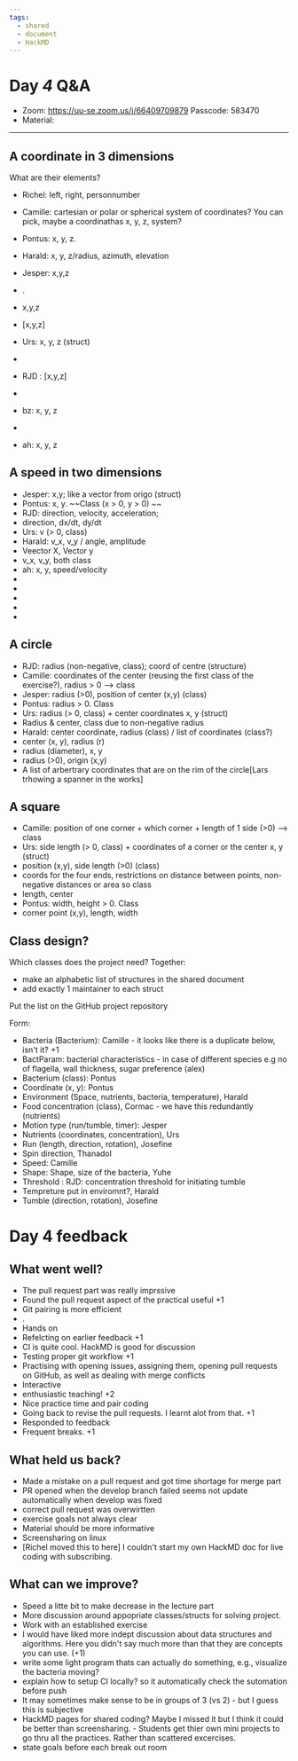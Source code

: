 ```yaml
---
tags:
  - shared
  - document
  - HackMD
---
```


# Day *4* Q&A

<!--- I remind you that these documents will be uploaded to the repository branch that will be created and that the NBIS training code of conduct should be followed. Be respectfull to eachother so you do not edit others posts. Hack md alows for simultaions editing. -->
<!--- Reminder do not edit anothers post, please use a fresh paragraph when typing hack md is a simultations editing tool-->
- Zoom: <https://uu-se.zoom.us/j/66409709879>
Passcode: 583470
- Material:


---------------------------------------------------

## A coordinate in 3 dimensions

What are their elements?

- Richel: left, right, personnumber
- Camille: cartesian or polar or spherical system of coordinates? You can pick, maybe a coordinathas x, y, z, system?
- Pontus: x, y, z.
- Harald: x, y, z/radius, azimuth, elevation
- Jesper: x,y,z
- .

- x,y,z
- [x,y,z]
- Urs: x, y, z (struct)
-
- RJD : [x,y,z]
-
- bz: x, y, z
-
- ah: x, y, z


## A speed in two dimensions

- Jesper: x,y; like a vector from origo (struct)
- Pontus: x, y. ~~Class (x > 0, y > 0) ~~
- RJD: direction, velocity, acceleration;
- direction, dx\/dt, dy\/dt
- Urs: v (> 0, class)
- Harald: v_x, v_y / angle, amplitude
- Veector X, Vector y
- v_x, v_y, both class
- ah: x, y, speed/velocity
-
-
-
-
-


## A circle

- RJD: radius (non-negative, class); coord of centre (structure)
- Camille: coordinates of the center (reusing the first class of the exercise?), radius > 0 --> class
- Jesper: radius (>0), position of center (x,y) (class)
- Pontus: radius > 0. Class
- Urs: radius (> 0, class) + center coordinates x, y (struct)
- Radius & center, class due to non-negative radius
- Harald: center coordinate, radius (class) / list of coordinates (class?)
- center (x, y), radius (r)
- radius (diameter), x, y
- radius (>0), origin (x,y)
- A list of arbertrary coordinates that are on the rim of the circle[Lars trhowing a spanner in the works]

## A square

- Camille: position of one corner + which corner + length of 1 side (>0) --> class
- Urs: side length (> 0, class) + coordinates of a corner or the center x, y (struct)
- position (x,y), side length (>0) (class)
- coords for the four ends, restrictions on distance between points, non-negative distances or area so class
- length, center
- Pontus: width, height > 0. Class
- corner point (x,y), length, width


## Class design?

Which classes does the project need?
Together:

- make an alphabetic list of structures in the shared document
- add exactly 1 maintainer to each struct

Put the list on the GitHub project repository

Form:

- Bacteria (Bacterium): Camille - it looks like there is a duplicate below, isn't it? +1
- BactParam: bacterial characteristics - in case of different species e.g no of flagella, wall thickness, sugar preference (alex)
- Bacterium (class): Pontus
- Coordinate (x, y): Pontus
- Environment (Space, nutrients, bacteria, temperature), Harald
- Food concentration (class), Cormac - we have this redundantly (nutrients)
- Motion type (run/tumble, timer): Jesper
- Nutrients (coordinates, concentration), Urs
- Run (length, direction, rotation), Josefine
- Spin direction, Thanadol
- Speed: Camille
- Shape: Shape, size of the bacteria, Yuhe
- Threshold : RJD: concentration threshold for initiating tumble
- Tempreture put in enviromnt?, Harald
- Tumble (direction, rotation), Josefine

# Day 4 feedback

## What went well?

- The pull request part was really imprssive
- Found the pull request aspect of the practical useful +1
- Git pairing is more efficient
- .
- Hands on
- Refelcting on earlier feedback +1
- CI is quite cool. HackMD is good for discussion
- Testing proper git workflow +1
- Practising with opening issues, assigning them, opening pull requests on GitHub, as well as dealing with merge conflicts
- Interactive
- enthusiastic teaching! +2
- Nice practice time and pair coding
- Going back to revise the pull requests. I learnt alot from that. +1
- Responded to feedback
- Frequent breaks. +1

## What held us back?

- Made a mistake on a pull request and got time shortage for merge part
- PR opened when the develop branch failed seems not update automatically when develop was fixed
- correct pull request was overwirtten
- exercise goals not always clear
- Material should be more informative
- Screensharing on linux
- [Richel moved this to here] I couldn't start my own HackMD doc for live coding with subscribing.

## What can we improve?

- Speed a litte bit to make decrease in the lecture part
- More discussion around appopriate classes/structs for solving project.
- Work with an established exercise
- I would have liked more indept discussion about data structures and algorithms. Here you didn't say much more than that they are concepts you can use. (+1)
- write some light program thats can actually do something, e.g., visualize the bacteria moving?
- explain how to setup CI locally? so it automatically check the sutomation before push
- It may sometimes make sense to be in groups of 3 (vs 2) - but I guess this is subjective
- HackMD pages for shared coding? Maybe I missed it but I think it could be better than screensharing. - Students get thier own mini projects to go thru all the practices. Rather than scattered excercises.
- state goals before each break out room

